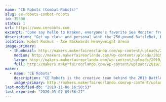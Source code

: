 ```yaml
---
name: "CE Robots (Combat Robots)"
slug: ce-robots-combat-robots
id: 35600
status: 1
url: https://www.cerobots.com
excerpt: "Come say hello to Kraken, everyone's favorite Sea Monster from the hit tv show Battlebots. "
description: "Get up close and personal with the 250-pound BattleBot, Kraken. Improved this year with increased biting force, improved speed, and self-righting capability."
location: Robot Ruckus - Axe Backwards Heavyweight Arena
image-primary:
  - thumbnail: http://makers.makerfaireorlando.com/wp-content/uploads/2019/10/FB_IMG_1569874597964-1-150x150.jpg
    medium: http://makers.makerfaireorlando.com/wp-content/uploads/2019/10/FB_IMG_1569874597964-1-300x172.jpg
    large: http://makers.makerfaireorlando.com/wp-content/uploads/2019/10/FB_IMG_1569874597964-1.jpg
    full: http://makers.makerfaireorlando.com/wp-content/uploads/2019/10/FB_IMG_1569874597964-1.jpg
maker:
  - name: "CE Robots"
    description: "CE Robots is the creative team behind the 2018 BattleBot Kraken. We'll have the old girl on display, so you can see this amazing machine up close. CE Robots will also have some of our smaller machines competing in the combat robot tournament, so check them out for some bone-jarring destruction."
    image-primary: http://makers.makerfaireorlando.com/wp-content/uploads/2018/08/Kracken-Bot-S2018-1140x924-1024x830.jpg
last-modified-db: "2019-11-06 16:50:53"
last-exported: "2020-05-07 09:56:27"
---
```

